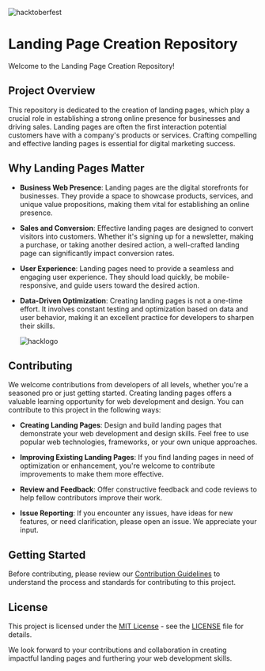 ![hacktoberfest](https://hacktoberfest.com/_next/static/media/logo-hacktoberfest--horizontal.ebc5fdc8.svg) 

# Landing Page Creation Repository 
Welcome to the Landing Page Creation Repository!

## Project Overview

This repository is dedicated to the creation of landing pages, which play a crucial role in establishing a strong online presence for businesses and driving sales. Landing pages are often the first interaction potential customers have with a company's products or services. Crafting compelling and effective landing pages is essential for digital marketing success.

## Why Landing Pages Matter

- **Business Web Presence**: Landing pages are the digital storefronts for businesses. They provide a space to showcase products, services, and unique value propositions, making them vital for establishing an online presence.

- **Sales and Conversion**: Effective landing pages are designed to convert visitors into customers. Whether it's signing up for a newsletter, making a purchase, or taking another desired action, a well-crafted landing page can significantly impact conversion rates.

- **User Experience**: Landing pages need to provide a seamless and engaging user experience. They should load quickly, be mobile-responsive, and guide users toward the desired action.

- **Data-Driven Optimization**: Creating landing pages is not a one-time effort. It involves constant testing and optimization based on data and user behavior, making it an excellent practice for developers to sharpen their skills.

  ![hacklogo](https://hacktoberfest.com/_next/static/media/logo-hacktoberfest--logomark.b91c17d2.svg)

## Contributing

We welcome contributions from developers of all levels, whether you're a seasoned pro or just getting started. Creating landing pages offers a valuable learning opportunity for web development and design. You can contribute to this project in the following ways:

- **Creating Landing Pages**: Design and build landing pages that demonstrate your web development and design skills. Feel free to use popular web technologies, frameworks, or your own unique approaches.

- **Improving Existing Landing Pages**: If you find landing pages in need of optimization or enhancement, you're welcome to contribute improvements to make them more effective.

- **Review and Feedback**: Offer constructive feedback and code reviews to help fellow contributors improve their work.

- **Issue Reporting**: If you encounter any issues, have ideas for new features, or need clarification, please open an issue. We appreciate your input.

## Getting Started

Before contributing, please review our [Contribution Guidelines](CONTRIBUTING.md) to understand the process and standards for contributing to this project.

## License

This project is licensed under the [MIT License](LICENSE) - see the [LICENSE](LICENSE) file for details.

We look forward to your contributions and collaboration in creating impactful landing pages and furthering your web development skills.

